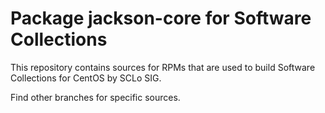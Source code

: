 # Package jackson-core for Software Collections

This repository contains sources for RPMs that are used
to build Software Collections for CentOS by SCLo SIG.

Find other branches for specific sources.
